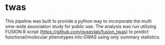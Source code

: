 # twas
This pipeline was built to provide a python way to incorporate the multi ome-wide association study for public use. The analysis was run utilizing FUSION R script (https://github.com/gusevlab/fusion_twas) to predict functional/molecular phenotypes into GWAS using only summary statistics.

